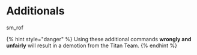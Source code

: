 # Additionals

sm\_rof

{% hint style="danger" %}
Using these additional commands **wrongly and unfairly** will result in a demotion from the Titan Team.
{% endhint %}



